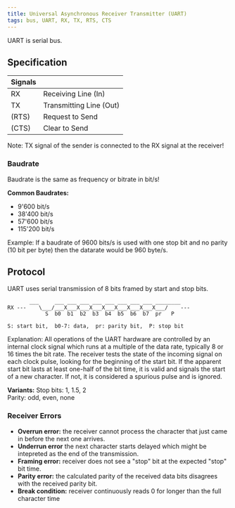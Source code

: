 ```yaml
---
title: Universal Asynchronous Receiver Transmitter (UART)
tags: bus, UART, RX, TX, RTS, CTS
---
```


UART is serial bus.


## Specification

| Signals |                         |
|---------|-------------------------|
| RX      | Receiving Line (In)     |
| TX      | Transmitting Line (Out) |
| (RTS)   | Request to Send         |
| (CTS)   | Clear to Send           |

Note: TX signal of the sender is connected to the RX signal at the receiver!


### Baudrate
Baudrate is the same as frequency or bitrate in bit/s!


**Common Baudrates:**

*  9'600 bit/s
* 38'400 bit/s
* 57'600 bit/s
* 115'200 bit/s


Example:
If a baudrate of 9600 bits/s is used with one stop bit and no parity (10 bit per byte) then the datarate would be 960 byte/s.



## Protocol
UART uses serial transmission of 8 bits framed by start and stop bits.

```diagram
       ___     ___ ___ ___ ___ ___ ___ ___ ___ ________
RX ---    \___/___X___X___X___X___X___X___X___X___/    ---
            S  b0  b1  b2  b3  b4  b5  b6  b7  pr   P

S: start bit,  b0-7: data,  pr: parity bit,  P: stop bit
```

Explanation: 
All operations of the UART hardware are controlled by an internal clock signal which runs at a multiple of the data rate, typically 8 or 16 times the bit rate. The receiver tests the state of the incoming signal on each clock pulse, looking for the beginning of the start bit. If the apparent start bit lasts at least one-half of the bit time, it is valid and signals the start of a new character. If not, it is considered a spurious pulse and is ignored.


**Variants:**
Stop bits: 1, 1.5, 2</br>
Parity: odd, even, none


### Receiver Errors

* **Overrun error:** the receiver cannot process the character that just came in before the next one arrives.
* **Underrun error** the next character starts delayed which might be intepreted as the end of the transmission.
* **Framing error:** receiver does not see a "stop" bit at the expected "stop" bit time.
* **Parity error:** the calculated parity of the received data bits disagrees with the received parity bit.
* **Break condition:** receiver continuously reads 0 for longer than the full character time



